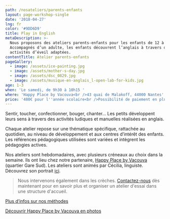 ```yaml
---
path: /nosateliers/parents-enfants
layout: page-workshop-single
date: '2018-04-27'
lng: fr
color: '#9DD6D9'
title: Play in English
metaDescription: >-
  Nous proposons des ateliers parents-enfants pour les enfants de 12 à 36 mois.
  Accompagnés d’un adulte, les enfants découvrent l’anglais à travers des
  activités d’éveil adaptées.
contentTitle: Atelier parents-enfants
pageGallery:
  - image: /assets/ice-painting.jpg
  - image: /assets/mother-s-day.jpg
  - image: /assets/dsc_0829.jpg
  - image: /assets/musique-en-anglais_l-open-lab-for-kids.jpg
age: 1-3
when: 'Le samedi, de 9h30 à 10h15 '
where: 'Happy Place by Vacouva<br />43 quai de Malakoff, 44000 Nantes'
price: '480€ pour l''année scolaire<br />Possibilité de paiement en plusieurs fois '
---
```

Sentir, toucher, confectionner, bouger, chanter… Les petits développent leurs sens à travers des activités ludiques et manuelles réalisées en anglais.

Chaque atelier repose sur une thématique spécifique, rattachée au quotidien, au niveau de développement et aux centres d’intérêt des enfants. Les références pédagogiques utilisées sont variées et intègrent les pédagogies actives. 

Nos ateliers sont hebdomadaires, avec plusieurs créneaux au choix dans la semaine. Ils ont lieu chez notre partenaire, [Happy Place by Vacouva](https://www.google.fr/maps/place/Vacouva/@47.2146419,-1.5433538,17z/data=!3m1!4b1!4m5!3m4!1s0x4805eeb8399276c5:0xe54ac076a5ce2080!8m2!3d47.2146419!4d-1.5411651) (quartier Gare Sud). Les ateliers sont animés par Cécilia, linguiste. Découvrez son portrait [ici](/lequipe#team).

> Nous intervenons également dans les crèches. [Contactez-nous](mailto:hello@lopenlab.com) dès maintenant pour en savoir plus et organiser un atelier d'essai dans une structure d'accueil.  

[Plus d’infos sur nos méthodes](/pedagogie)

[Découvrir Happy Place by Vacouva en photos](/nosateliers#vacouva)
